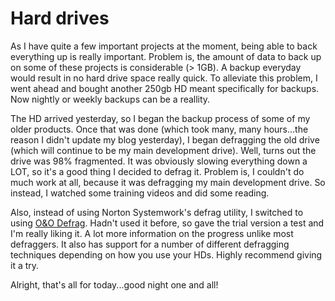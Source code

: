 # Hard drives

As I have quite a few important projects at the moment, being able to back everything up is really important. Problem is, the amount of data to back up on some of these projects is considerable (> 1GB). A backup everyday would result in no hard drive space really quick. To alleviate this problem, I went ahead and bought another 250gb HD meant specifically for backups. Now nightly or weekly backups can be a reallity.

The HD arrived yesterday, so I began the backup process of some of my older products. Once that was done (which took many, many hours...the reason I didn't update my blog yesterday), I began defragging the old drive (which will continue to be my main development drive). Well, turns out the drive was 98% fragmented. It was obviously slowing everything down a LOT, so it's a good thing I decided to defrag it. Problem is, I couldn't do much work at all, because it was defragging my main development drive. So instead, I watched some training videos and did some reading.

Also, instead of using Norton Systemwork's defrag utility, I switched to using [O&O Defrag](http://www.oo-software.com/en/products/oodefrag/pro.html). Hadn't used it before, so gave the trial version a test and I'm really liking it. A lot more information on the progress unlike most defraggers. It also has support for a number of different defragging techniques depending on how you use your HDs. Highly recommend giving it a try.

Alright, that's all for today...good night one and all!
